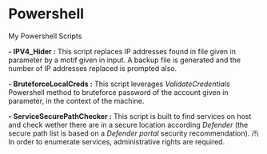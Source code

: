 # Powershell
My Powershell Scripts

**- IPV4_Hider :**
This script replaces IP addresses found in file given in parameter by a motif given in input. A backup file is generated and the number of IP addresses replaced is prompted also.

**- BruteforceLocalCreds :**
This script leverages _ValidateCredentials_ Powershell method to bruteforce password of the account given in parameter, in  the context of the machine.

**- ServiceSecurePathChecker :**
This script is built to find services on host and check wether there are in a secure location according _Defender_ (the secure path list is based on a _Defender portal_ security recommendation).  /!\ In order to enumerate services, administrative rights are required.
